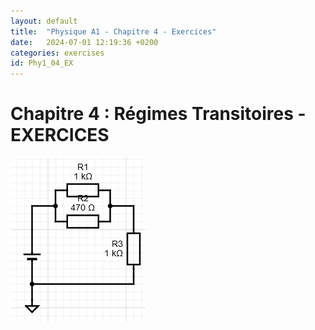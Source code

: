 ```yaml
---
layout: default
title:  "Physique A1 - Chapitre 4 - Exercices"
date:   2024-07-01 12:19:36 +0200
categories: exercises
id: Phy1_04_EX
---
```


# Chapitre 4 : Régimes Transitoires - EXERCICES

![](./img/03_EX/Ex8_IMDEA.png)